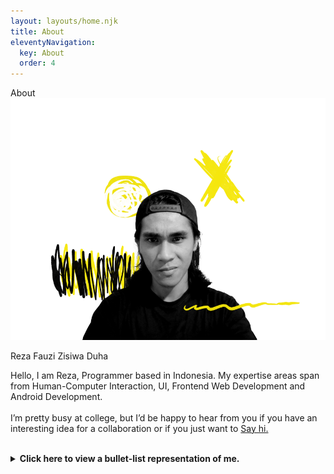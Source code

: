 ```yaml
---
layout: layouts/home.njk
title: About
eleventyNavigation:
  key: About
  order: 4
---
```


<div class="page-header">
  <span>About <i class="fas fa-address-card"></i></span>
</div>

<div class="about">
<aside>
  <div class="profile">
    <img src="../src/img/img-profile.webp" alt="profile image" />
    <p>Reza Fauzi Zisiwa Duha</p>
  </div>
</aside>

<section>
<p>
Hello, I am Reza, Programmer based in Indonesia. My expertise areas span from Human-Computer Interaction, UI, Frontend Web Development and Android Development.
<br><br>
I’m pretty busy at college, but I’d be happy to hear from you if you have an interesting idea for a collaboration or if you just want to <a href="mailto:rezafauzizisiwaduha@gmail.com">Say hi.</a>
<p>
<section>
</div>

<br>
<details>
<summary><strong>Click here to view a bullet-list representation of me.</strong></summary>

### SKILLS <i class="fas fa-hat-wizard"></i>

- **Development:** HTML5, XML, CSS, JavaScript, JAVA, Android Native
- **Tools:** Git, NPM, Webpack, JAMstack (static sites, on Netlify), Ember.js, Bootstrap, Android SDK
- **Design:** GIMP, Photoshop
- **Motion Design:** Lightworks, Adobe Premiere

### EXPERIENCE <i class="fas fa-layer-group"></i>

### EDUCATION <i class="fas fa-user-graduate"></i>

- **2018-now:** Bachelor of Computer Science at Immanuel Christian University (Undergraduate)
- **2015-2018:** Bintang Laut Catholic Private High School

### CERTIFICATE <i class="fas fa-certificate"></i>

<details>
<summary>Belajar Membuat Aplikasi Android untuk Pemula</summary>

- _By_ : Google ATP
- _Organizer_ : Dicoding
- _Level_ : Beginner
  <a href="https://www.dicoding.com/certificates/J1RXYV2G3XVM" target="_blank">See credentials</a>

</details>

<details>
<summary>Belajar Fundamental Aplikasi Android</summary>

- _By_ : Google ATP
- _Organizer_ : Dicoding
- _Level_ : Intermediate
  <a href="https://www.dicoding.com/certificates/Y6RPNNYLRP2M" target="_blank">See credentials</a>

</details>

<details>
<summary>Belajar Dasar Pemrograman Web</summary>

- _By_ : Dicoding Indonesia
- _Organizer_ : Dicoding
- _Level_ : Basic-Beginner
  <a href="https://www.dicoding.com/certificates/Y6RPN2958Z2M" target="_blank">See credentials</a>

</details>

<details>
<summary>Belajar Fundamental Front-End Web Development</summary>

- _By_ : Dicoding
- _Organizer_ : Dicoding
- _Level_ : Beginner-Intermediate
  <a href="https://www.dicoding.com/certificates/ON9ZOVERYPG5" target="_blank">See credentials</a>

</details>

<details>
<summary>Basic Programming Class of ALE Geek Battle</summary>

- _By_ : Alcatel-Lucent Enterprise
- _Organizer_ : Dicoding
- _Level_ : Basic
  <a href="https://geekbattle.al-enterprise.co.id/assets/files/Sertifikat/Sertifikat2-264.pdf" target="_blank">See credentials</a>

</details>

<details>
<summary>Expert Programming Class of ALE Geek Battle</summary>

- _By_ : Alcatel-Lucent Enterprise
- _Organizer_ : Dicoding
- _Level_ : Expert
  <a href="https://geekbattle.al-enterprise.co.id/assets/files/Sertifikat/Expert/ExpertCertificate-42.pdf" target="_blank">See credentials</a>

</details>

<details>
<summary>Android Certificate from Digital Talent Scholarship</summary>

- _By_ : Ministry of Communication and Informatics
- _Organizer_ : Digital Talent Scholarship
- _Level_ : Beginner

</details>

### LANGUAGES <i class="fas fa-language"></i>

- **Indonesian**
- **English**

### INTERESTS <i class="fas fa-play-circle"></i>

- **Daily intake:** tea, music, books, video games, movies, and T.V. shows
- **Music:** playing guitar, drums or all kinds of other percussion instruments
- **Sport:** Soccer, table tennis

### ON THE WEB <i class="fas fa-globe"></i>

- [LinkedIn: rezaduha](https://id.linkedin.com/in/reza-duha-57a98b192)
- [GitHub: rezaduha](https://github.com/rezaduha)

<br>

`Email: rezafauzizisiwaduha@gmail.com`

</details>
